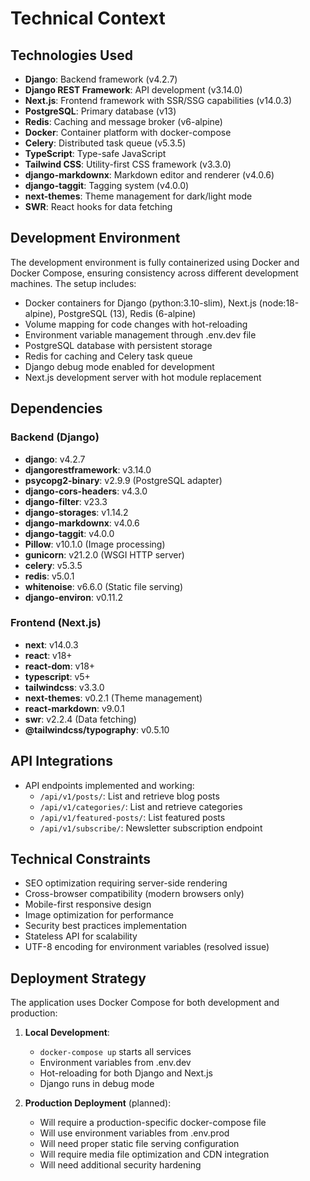 # Technical Context

## Technologies Used
- **Django**: Backend framework (v4.2.7)
- **Django REST Framework**: API development (v3.14.0)
- **Next.js**: Frontend framework with SSR/SSG capabilities (v14.0.3)
- **PostgreSQL**: Primary database (v13)
- **Redis**: Caching and message broker (v6-alpine)
- **Docker**: Container platform with docker-compose
- **Celery**: Distributed task queue (v5.3.5)
- **TypeScript**: Type-safe JavaScript
- **Tailwind CSS**: Utility-first CSS framework (v3.3.0)
- **django-markdownx**: Markdown editor and renderer (v4.0.6)
- **django-taggit**: Tagging system (v4.0.0)
- **next-themes**: Theme management for dark/light mode
- **SWR**: React hooks for data fetching

## Development Environment
The development environment is fully containerized using Docker and Docker Compose, ensuring consistency across different development machines. The setup includes:

- Docker containers for Django (python:3.10-slim), Next.js (node:18-alpine), PostgreSQL (13), Redis (6-alpine)
- Volume mapping for code changes with hot-reloading
- Environment variable management through .env.dev file
- PostgreSQL database with persistent storage
- Redis for caching and Celery task queue
- Django debug mode enabled for development
- Next.js development server with hot module replacement

## Dependencies
### Backend (Django)
- **django**: v4.2.7
- **djangorestframework**: v3.14.0
- **psycopg2-binary**: v2.9.9 (PostgreSQL adapter)
- **django-cors-headers**: v4.3.0
- **django-filter**: v23.3
- **django-storages**: v1.14.2
- **django-markdownx**: v4.0.6
- **django-taggit**: v4.0.0
- **Pillow**: v10.1.0 (Image processing)
- **gunicorn**: v21.2.0 (WSGI HTTP server)
- **celery**: v5.3.5
- **redis**: v5.0.1
- **whitenoise**: v6.6.0 (Static file serving)
- **django-environ**: v0.11.2

### Frontend (Next.js)
- **next**: v14.0.3
- **react**: v18+
- **react-dom**: v18+
- **typescript**: v5+
- **tailwindcss**: v3.3.0
- **next-themes**: v0.2.1 (Theme management)
- **react-markdown**: v9.0.1
- **swr**: v2.2.4 (Data fetching)
- **@tailwindcss/typography**: v0.5.10

## API Integrations
- API endpoints implemented and working:
  - `/api/v1/posts/`: List and retrieve blog posts
  - `/api/v1/categories/`: List and retrieve categories
  - `/api/v1/featured-posts/`: List featured posts
  - `/api/v1/subscribe/`: Newsletter subscription endpoint

## Technical Constraints
- SEO optimization requiring server-side rendering
- Cross-browser compatibility (modern browsers only)
- Mobile-first responsive design
- Image optimization for performance
- Security best practices implementation
- Stateless API for scalability
- UTF-8 encoding for environment variables (resolved issue)

## Deployment Strategy
The application uses Docker Compose for both development and production:

1. **Local Development**:
   - `docker-compose up` starts all services
   - Environment variables from .env.dev
   - Hot-reloading for both Django and Next.js
   - Django runs in debug mode

2. **Production Deployment** (planned):
   - Will require a production-specific docker-compose file
   - Will use environment variables from .env.prod
   - Will need proper static file serving configuration
   - Will require media file optimization and CDN integration
   - Will need additional security hardening 